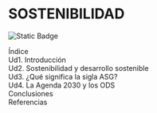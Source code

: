 # SOSTENIBILIDAD
![Static Badge](https://img.shields.io/badge/Sostenibilidad)

Índice  
Ud1. Introducción  
Ud2. Sostenibilidad y desarrollo sostenible  
Ud3. ¿Qué significa la sigla ASG?  
Ud4. La Agenda 2030 y los ODS  
Conclusiones  
Referencias
